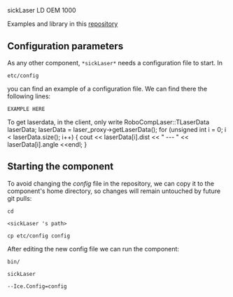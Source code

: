```
```
#
``` sickLaser
```
sickLaser LD OEM 1000


Examples and library in this [repository](https://github.com/mhaut/laserSickLD1000)

## Configuration parameters
As any other component,
``` *sickLaser* ```
needs a configuration file to start. In

    etc/config

you can find an example of a configuration file. We can find there the following lines:

    EXAMPLE HERE

    
To get laserdata, in the client, only write
	RoboCompLaser::TLaserData laserData;
	laserData = laser_proxy->getLaserData();
	for (unsigned int i = 0; i < laserData.size(); i++)
	{
		cout << laserData[i].dist << " --- " << laserData[i].angle <<endl;
	}
    
## Starting the component
To avoid changing the *config* file in the repository, we can copy it to the component's home directory, so changes will remain untouched by future git pulls:

    cd

``` <sickLaser 's path> ```

    cp etc/config config
    
After editing the new config file we can run the component:

    bin/

```sickLaser ```

    --Ice.Config=config
